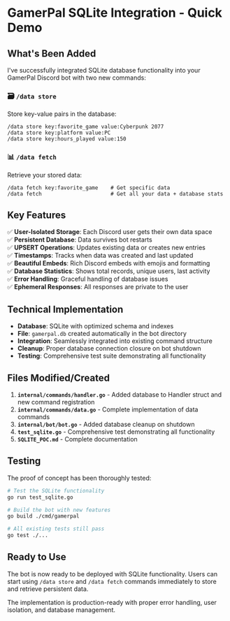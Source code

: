 # GamerPal SQLite Integration - Quick Demo

## What's Been Added

I've successfully integrated SQLite database functionality into your GamerPal Discord bot with two new commands:

### 🗃️ `/data store`
Store key-value pairs in the database:
```
/data store key:favorite_game value:Cyberpunk 2077
/data store key:platform value:PC
/data store key:hours_played value:150
```

### 📊 `/data fetch`
Retrieve your stored data:
```
/data fetch key:favorite_game    # Get specific data
/data fetch                      # Get all your data + database stats
```

## Key Features

✅ **User-Isolated Storage**: Each Discord user gets their own data space  
✅ **Persistent Database**: Data survives bot restarts  
✅ **UPSERT Operations**: Updates existing data or creates new entries  
✅ **Timestamps**: Tracks when data was created and last updated  
✅ **Beautiful Embeds**: Rich Discord embeds with emojis and formatting  
✅ **Database Statistics**: Shows total records, unique users, last activity  
✅ **Error Handling**: Graceful handling of database issues  
✅ **Ephemeral Responses**: All responses are private to the user  

## Technical Implementation

- **Database**: SQLite with optimized schema and indexes
- **File**: `gamerpal.db` created automatically in the bot directory
- **Integration**: Seamlessly integrated into existing command structure
- **Cleanup**: Proper database connection closure on bot shutdown
- **Testing**: Comprehensive test suite demonstrating all functionality

## Files Modified/Created

1. **`internal/commands/handler.go`** - Added database to Handler struct and new command registration
2. **`internal/commands/data.go`** - Complete implementation of data commands
3. **`internal/bot/bot.go`** - Added database cleanup on shutdown
4. **`test_sqlite.go`** - Comprehensive test demonstrating all functionality
5. **`SQLITE_POC.md`** - Complete documentation

## Testing

The proof of concept has been thoroughly tested:

```bash
# Test the SQLite functionality
go run test_sqlite.go

# Build the bot with new features
go build ./cmd/gamerpal

# All existing tests still pass
go test ./...
```

## Ready to Use

The bot is now ready to be deployed with SQLite functionality. Users can start using `/data store` and `/data fetch` commands immediately to store and retrieve persistent data.

The implementation is production-ready with proper error handling, user isolation, and database management.
